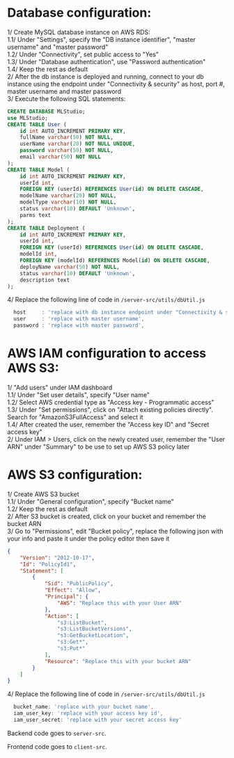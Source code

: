 # Database configuration:
1/ Create MySQL database instance on AWS RDS:  
1.1/ Under "Settings", specify the "DB instance identifier", "master username" and "master password"  
1.2/ Under "Connectivity", set public access to "Yes"  
1.3/ Under "Database authentication", use "Password authentication"  
1.4/ Keep the rest as default  
2/ After the db instance is deployed and running, connect to your db instance using the endpoint under "Connectivity & security" as host, port #, master username and master password  
3/ Execute the following SQL statements:
``` sql
CREATE DATABASE MLStudio;
use MLStudio;
CREATE TABLE User (
    id int AUTO_INCREMENT PRIMARY KEY, 
    fullName varchar(50) NOT NULL, 
    userName varchar(20) NOT NULL UNIQUE,   
    password varchar(50) NOT NULL,   
    email varchar(50) NOT NULL 
);
CREATE TABLE Model (
    id int AUTO_INCREMENT PRIMARY KEY,   
    userId int,   
    FOREIGN KEY (userId) REFERENCES User(id) ON DELETE CASCADE,  
    modelName varchar(20) NOT NULL,   
    modelType varchar(10) NOT NULL,   
    status varchar(10) DEFAULT 'Unknown',   
    parms text 
);
CREATE TABLE Deployment (   
    id int AUTO_INCREMENT PRIMARY KEY,   
    userId int,   
    FOREIGN KEY (userId) REFERENCES User(id) ON DELETE CASCADE,     
    modelId int,   
    FOREIGN KEY (modelId) REFERENCES Model(id) ON DELETE CASCADE,       
    deployName varchar(50) NOT NULL,   
    status varchar(10) DEFAULT 'Unknown',   
    description text 
);
```
4/ Replace the following line of code in `/server-src/utils/dbUtil.js`
``` javascript
  host     : 'replace with db instance endpoint under "Connectivity & security"',
  user     : 'replace with master username',
  password : 'replace with master password',
```

# AWS IAM configuration to access AWS S3:
1/ "Add users" under IAM dashboard  
1.1/ Under "Set user details", specify "User name"  
1.2/ Select AWS credential type as "Access key - Programmatic access"  
1.3/ Under "Set permissions", click on "Attach existing policies directly". Search for "AmazonS3FullAccess" and select it  
1.4/ After created the user, remember the "Access key ID" and "Secret access key"  
2/ Under IAM > Users, click on the newly created user, remember the "User ARN" under "Summary" to be use to set up AWS S3 policy later  

# AWS S3 configuration:
1/ Create AWS S3 bucket  
1.1/ Under "General configuration", specify "Bucket name"  
1.2/ Keep the rest as default  
2/ After S3 bucket is created, click on your bucket and remember the bucket ARN  
3/ Go to "Permissions", edit "Bucket policy", replace the following json with your info and paste it under the policy editor then save it  
``` json
{
	"Version": "2012-10-17",
	"Id": "PolicyId1",
	"Statement": [
		{
			"Sid": "PublicPolicy",
			"Effect": "Allow",
			"Principal": {
				"AWS": "Replace this with your User ARN"
			},
			"Action": [
				"s3:ListBucket",
				"s3:ListBucketVersions",
				"s3:GetBucketLocation",
				"s3:Get*",
				"s3:Put*"
			],
			"Resource": "Replace this with your bucket ARN"
		}
	]
}
```
4/ Replace the following line of code in `/server-src/utils/dbUtil.js`
``` javascript
  bucket_name: 'replace with your bucket name',
  iam_user_key: 'replace with your access key id',
  iam_user_secret: 'replace with your secret access key'
```

Backend code goes to `server-src`.

Frontend code goes to `client-src`.
